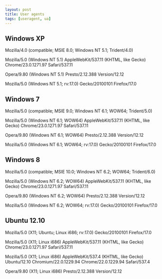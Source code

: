 ```yaml
---
layout: post
title: User agents
tags: [useragent, ua]
---
```


Windows XP
----------

Mozilla/4.0 (compatible; MSIE 8.0; Windows NT 5.1; Trident/4.0)

Mozilla/5.0 (Windows NT 5.1) AppleWebKit/537.11 (KHTML, like Gecko) Chrome/23.0.1271.97 Safari/537.11

Opera/9.80 (Windows NT 5.1) Presto/2.12.388 Version/12.12

Mozilla/5.0 (Windows NT 5.1; rv:17.0) Gecko/20100101 Firefox/17.0

Windows 7
---------

Mozilla/5.0 (compatible; MSIE 9.0; Windows NT 6.1; WOW64; Trident/5.0)

Mozilla/5.0 (Windows NT 6.1; WOW64) AppleWebKit/537.11 (KHTML, like Gecko) Chrome/23.0.1271.97 Safari/537.11

Opera/9.80 (Windows NT 6.1; WOW64) Presto/2.12.388 Version/12.12

Mozilla/5.0 (Windows NT 6.1; WOW64; rv:17.0) Gecko/20100101 Firefox/17.0

Windows 8
---------

Mozilla/5.0 (compatible; MSIE 10.0; Windows NT 6.2; WOW64; Trident/6.0)

Mozilla/5.0 (Windows NT 6.2; WOW64) AppleWebKit/537.11 (KHTML, like Gecko) Chrome/23.0.1271.97 Safari/537.11

Opera/9.80 (Windows NT 6.2; WOW64) Presto/2.12.388 Version/12.12

Mozilla/5.0 (Windows NT 6.2; WOW64; rv:17.0) Gecko/20100101 Firefox/17.0

Ubuntu 12.10
------------

Mozilla/5.0 (X11; Ubuntu; Linux i686; rv:17.0) Gecko/20100101 Firefox/17.0

Mozilla/5.0 (X11; Linux i686) AppleWebKit/537.11 (KHTML, like Gecko) Chrome/23.0.1271.97 Safari/537.11

Mozilla/5.0 (X11; Linux i686) AppleWebKit/537.4 (KHTML, like Gecko) Ubuntu/12.10 Chromium/22.0.1229.94 Chrome/22.0.1229.94 Safari/537.4

Opera/9.80 (X11; Linux i686) Presto/2.12.388 Version/12.12
